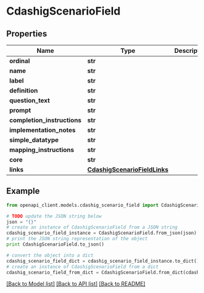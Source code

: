 # CdashigScenarioField


## Properties
Name | Type | Description | Notes
------------ | ------------- | ------------- | -------------
**ordinal** | **str** |  | [optional] 
**name** | **str** |  | [optional] 
**label** | **str** |  | [optional] 
**definition** | **str** |  | [optional] 
**question_text** | **str** |  | [optional] 
**prompt** | **str** |  | [optional] 
**completion_instructions** | **str** |  | [optional] 
**implementation_notes** | **str** |  | [optional] 
**simple_datatype** | **str** |  | [optional] 
**mapping_instructions** | **str** |  | [optional] 
**core** | **str** |  | [optional] 
**links** | [**CdashigScenarioFieldLinks**](CdashigScenarioFieldLinks.md) |  | [optional] 

## Example

```python
from openapi_client.models.cdashig_scenario_field import CdashigScenarioField

# TODO update the JSON string below
json = "{}"
# create an instance of CdashigScenarioField from a JSON string
cdashig_scenario_field_instance = CdashigScenarioField.from_json(json)
# print the JSON string representation of the object
print CdashigScenarioField.to_json()

# convert the object into a dict
cdashig_scenario_field_dict = cdashig_scenario_field_instance.to_dict()
# create an instance of CdashigScenarioField from a dict
cdashig_scenario_field_from_dict = CdashigScenarioField.from_dict(cdashig_scenario_field_dict)
```
[[Back to Model list]](../README.md#documentation-for-models) [[Back to API list]](../README.md#documentation-for-api-endpoints) [[Back to README]](../README.md)


